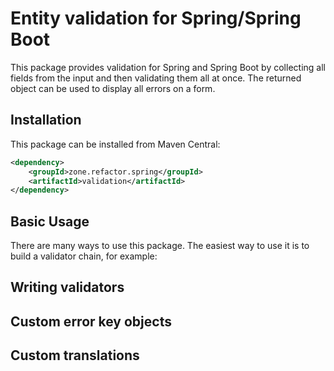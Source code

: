# Entity validation for Spring/Spring Boot

This package provides validation for Spring and Spring Boot by collecting all fields from the input and then
validating them all at once. The returned object can be used to display all errors on a form.

## Installation

This package can be installed from Maven Central:

```xml
<dependency>
    <groupId>zone.refactor.spring</groupId>
    <artifactId>validation</artifactId>
</dependency>
```

## Basic Usage

There are many ways to use this package. The easiest way to use it is to build a validator chain, for example:

## Writing validators

## Custom error key objects

## Custom translations

